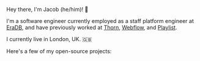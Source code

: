 Hey there, I'm Jacob (he/him)! 👋

I'm a software engineer currently employed as a staff platform engineer at [EraDB](https://eradb.com), and have previously worked at [Thorn](https://thorn.org), [Webflow](https://webflow.com), and [Playlist](https://www.playlist.com/). 

I currently live in London, UK. 🇬🇧

Here's a few of my open-source projects:
